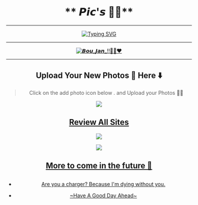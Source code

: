 <div align="center">  
  
# ** 𝙋𝙞𝙘'𝙨 👸👀**

---
</p>

<div align="center">
<a href="https://git.io/typing-svg"><img src="https://readme-typing-svg.demolab.com?font=Ribeye&size=50&pause=1000&color=F710B1&center=true&width=910&height=100&lines=This+is+For+My+Queen 👸;Some+Project;Or+Photo+Collection;From+-+Her+Fan+Luci🌚" alt="Typing SVG" /></a>
  
---
<p align="center">  
  <a href="https://lovefromluci.netlify.app/">
    <img alt=𝘽𝙤𝙪_𝙅𝙖𝙣_!!🫰🏻♥️
      src="https://github.com/LuciZR/Tiyasa/blob/05cd4464603aa7bc752fe5b5c581564849e2140a/IMG-20241012-WA0026.jpg">
   
</a> 
    
</p>

---

## Upload Your New Photos 🥺 Here ⬇️
> Click on the add photo icon below . and Upload your Photos 🥺🌚
<p align="center">

<a href="https://forms.gle/6p7kUxzzj5kzk6ZC7"><img src="https://files.catbox.moe/olqal7.png" />

</p>



## Review All Sites 
<p align="center">
 
<a href="https://jstrieb.github.io/link-lock/#eyJ2IjoiMC4wLjEiLCJlIjoiWXA5NVJXMkluM0FWV3V5dEVjR3RXb1NWZ1c3c1hlUisyTnpLMUR0bXpoaFFnSmZRdmF6N201UFFCdGlLc0tJcyIsImgiOiJUaXBlIFlvdXIgRE9CIGV4Oi0gMDEvMDEvMTk5MCIsInMiOiJoaE56a1ArL0pvOFBTZFRKYUtUcndRPT0iLCJpIjoieEx5Q3R0ZUJ1Z0dOZmZVaCJ9"><img src="https://img.shields.io/badge/1st Site-FFC0CB?style=for-the-badge&logo=google&logoColor=black" />

<a href="https://jstrieb.github.io/link-lock/#eyJ2IjoiMC4wLjEiLCJlIjoiblJiZ2dUeEgwV0N5SndaMFRRU2FoTkFrOFZSSERsUWRUN3ZmSFJFU2ZYRWpjbVVSNnc0WVdQczkxeWhhbXc9PSIsImgiOiJUeXBlIFlvdXIgRE9CIGV4Oi0gMDEvMDEvMTk5MCIsInMiOiI0RkpYN1BSZmd6cEs2SzFHUmFOV3FnPT0iLCJpIjoieGQ4Z3FzUTFzbXBaNTI4eCJ9"><img src="https://img.shields.io/badge/2nd Site-FFC0CB?style=for-the-badge&logo=google&logoColor=black" />

##  More to come in the future 🌚

</p>

## 

- Are you a charger? Because I'm dying without you.

- ~Have A Good Day Ahead~

